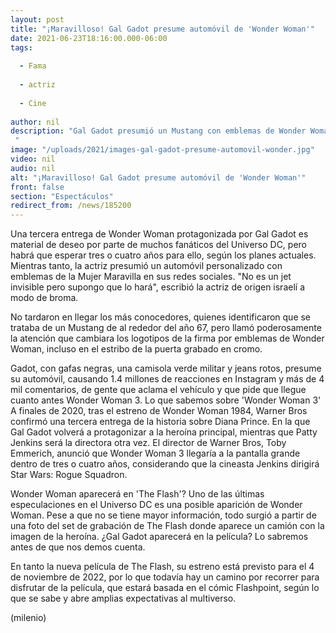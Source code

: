 ```yaml
---
layout: post
title: "¡Maravilloso! Gal Gadot presume automóvil de 'Wonder Woman'"
date: 2021-06-23T18:16:00.000-06:00
tags:
  
  - Fama
  
  - actriz
  
  - Cine
  
author: nil
description: "Gal Gadot presumió un Mustang con emblemas de Wonder Woman y sus fanáticos enloquecieron.  "
image: "/uploads/2021/images-gal-gadot-presume-automovil-wonder.jpg"
video: nil
audio: nil
alt: "¡Maravilloso! Gal Gadot presume automóvil de 'Wonder Woman'"
front: false
section: "Espectáculos"
redirect_from: /news/185200
---
```


Una tercera entrega de Wonder Woman protagonizada por Gal Gadot es material de deseo por parte de muchos fanáticos del Universo DC, pero habrá que esperar tres o cuatro años para ello, según los planes actuales. Mientras tanto, la actriz presumió un automóvil personalizado con emblemas de la Mujer Maravilla en sus redes sociales. "No es un jet invisible pero supongo que lo hará", escribió la actriz de origen israelí a modo de broma. 

No tardaron en llegar los más conocedores, quienes identificaron que se trataba de un Mustang de al rededor del año 67, pero llamó poderosamente la atención que cambiara los logotipos de la firma por emblemas de Wonder Woman, incluso en el estribo de la puerta grabado en cromo. 

Gadot, con gafas negras, una camisola verde militar y jeans rotos, presume su automóvil, causando 1.4 millones de reacciones en Instagram y más de 4 mil comentarios, de gente que aclama el vehículo y que pide que llegue cuanto antes Wonder Woman 3. Lo que sabemos sobre 'Wonder Woman 3' A finales de 2020, tras el estreno de Wonder Woman 1984, Warner Bros confirmó una tercera entrega de la historia sobre Diana Prince. En la que Gal Gadot volverá a protagonizar a la heroína principal, mientras que Patty Jenkins será la directora otra vez. El director de Warner Bros, Toby Emmerich, anunció que Wonder Woman 3 llegaría a la pantalla grande dentro de tres o cuatro años, considerando que la cineasta Jenkins dirigirá Star Wars: Rogue Squadron.  

Wonder Woman aparecerá en 'The Flash'? Uno de las últimas especulaciones en el Universo DC es una posible aparición de Wonder Woman. Pese a que no se tiene mayor información, todo surgió a partir de una foto del set de grabación de The Flash donde aparece un camión con la imagen de la heroína. ¿Gal Gadot aparecerá en la película? Lo sabremos antes de que nos demos cuenta.

En tanto la nueva película de The Flash, su estreno está previsto para el 4 de noviembre de 2022, por lo que todavía hay un camino por recorrer para disfrutar de la película, que estará basada en el cómic Flashpoint, según lo que se sabe y abre amplias expectativas al multiverso. 

(milenio)